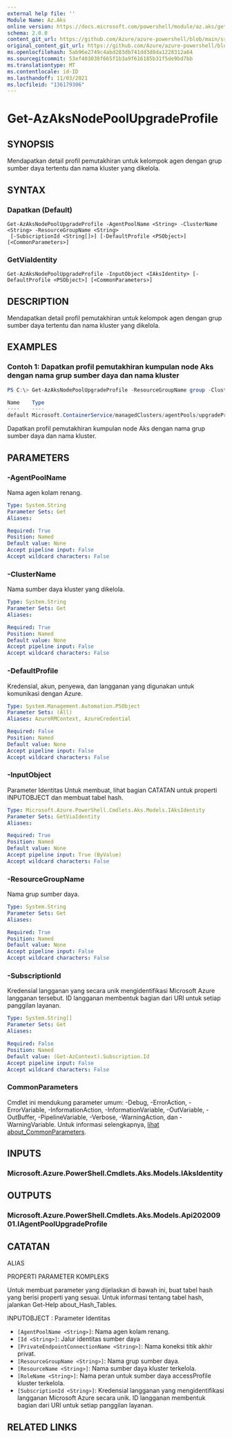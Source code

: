 ```yaml
---
external help file: ''
Module Name: Az.Aks
online version: https://docs.microsoft.com/powershell/module/az.aks/get-azaksnodepoolupgradeprofile
schema: 2.0.0
content_git_url: https://github.com/Azure/azure-powershell/blob/main/src/Aks/Aks/help/Get-AzAksNodePoolUpgradeProfile.md
original_content_git_url: https://github.com/Azure/azure-powershell/blob/main/src/Aks/Aks/help/Get-AzAksNodePoolUpgradeProfile.md
ms.openlocfilehash: 5ab96e2749c4abd283db741dd3d8da1228312a64
ms.sourcegitcommit: 53ef403038f665f1b3a9f616185b31f5de9bd7bb
ms.translationtype: MT
ms.contentlocale: id-ID
ms.lasthandoff: 11/03/2021
ms.locfileid: "136179306"
---
```

# Get-AzAksNodePoolUpgradeProfile

## SYNOPSIS
Mendapatkan detail profil pemutakhiran untuk kelompok agen dengan grup sumber daya tertentu dan nama kluster yang dikelola.

## SYNTAX

### Dapatkan (Default)
```
Get-AzAksNodePoolUpgradeProfile -AgentPoolName <String> -ClusterName <String> -ResourceGroupName <String>
 [-SubscriptionId <String[]>] [-DefaultProfile <PSObject>] [<CommonParameters>]
```

### GetViaIdentity
```
Get-AzAksNodePoolUpgradeProfile -InputObject <IAksIdentity> [-DefaultProfile <PSObject>] [<CommonParameters>]
```

## DESCRIPTION
Mendapatkan detail profil pemutakhiran untuk kelompok agen dengan grup sumber daya tertentu dan nama kluster yang dikelola.

## EXAMPLES

### Contoh 1: Dapatkan profil pemutakhiran kumpulan node Aks dengan nama grup sumber daya dan nama kluster
```powershell
PS C:\> Get-AzAksNodePoolUpgradeProfile -ResourceGroupName group -ClusterName myCluster -AgentPoolName default

Name    Type
----    ----
default Microsoft.ContainerService/managedClusters/agentPools/upgradeProfiles
```

Dapatkan profil pemutakhiran kumpulan node Aks dengan nama grup sumber daya dan nama kluster.

## PARAMETERS

### -AgentPoolName
Nama agen kolam renang.

```yaml
Type: System.String
Parameter Sets: Get
Aliases:

Required: True
Position: Named
Default value: None
Accept pipeline input: False
Accept wildcard characters: False
```

### -ClusterName
Nama sumber daya kluster yang dikelola.

```yaml
Type: System.String
Parameter Sets: Get
Aliases:

Required: True
Position: Named
Default value: None
Accept pipeline input: False
Accept wildcard characters: False
```

### -DefaultProfile
Kredensial, akun, penyewa, dan langganan yang digunakan untuk komunikasi dengan Azure.

```yaml
Type: System.Management.Automation.PSObject
Parameter Sets: (All)
Aliases: AzureRMContext, AzureCredential

Required: False
Position: Named
Default value: None
Accept pipeline input: False
Accept wildcard characters: False
```

### -InputObject
Parameter Identitas Untuk membuat, lihat bagian CATATAN untuk properti INPUTOBJECT dan membuat tabel hash.

```yaml
Type: Microsoft.Azure.PowerShell.Cmdlets.Aks.Models.IAksIdentity
Parameter Sets: GetViaIdentity
Aliases:

Required: True
Position: Named
Default value: None
Accept pipeline input: True (ByValue)
Accept wildcard characters: False
```

### -ResourceGroupName
Nama grup sumber daya.

```yaml
Type: System.String
Parameter Sets: Get
Aliases:

Required: True
Position: Named
Default value: None
Accept pipeline input: False
Accept wildcard characters: False
```

### -SubscriptionId
Kredensial langganan yang secara unik mengidentifikasi Microsoft Azure langganan tersebut.
ID langganan membentuk bagian dari URI untuk setiap panggilan layanan.

```yaml
Type: System.String[]
Parameter Sets: Get
Aliases:

Required: False
Position: Named
Default value: (Get-AzContext).Subscription.Id
Accept pipeline input: False
Accept wildcard characters: False
```

### CommonParameters
Cmdlet ini mendukung parameter umum: -Debug, -ErrorAction, -ErrorVariable, -InformationAction, -InformationVariable, -OutVariable, -OutBuffer, -PipelineVariable, -Verbose, -WarningAction, dan -WarningVariable. Untuk informasi selengkapnya, [lihat about_CommonParameters](http://go.microsoft.com/fwlink/?LinkID=113216).

## INPUTS

### Microsoft.Azure.PowerShell.Cmdlets.Aks.Models.IAksIdentity

## OUTPUTS

### Microsoft.Azure.PowerShell.Cmdlets.Aks.Models.Api20200901.IAgentPoolUpgradeProfile

## CATATAN

ALIAS

PROPERTI PARAMETER KOMPLEKS

Untuk membuat parameter yang dijelaskan di bawah ini, buat tabel hash yang berisi properti yang sesuai. Untuk informasi tentang tabel hash, jalankan Get-Help about_Hash_Tables.


INPUTOBJECT <IAksIdentity> : Parameter Identitas
  - `[AgentPoolName <String>]`: Nama agen kolam renang.
  - `[Id <String>]`: Jalur identitas sumber daya
  - `[PrivateEndpointConnectionName <String>]`: Nama koneksi titik akhir privat.
  - `[ResourceGroupName <String>]`: Nama grup sumber daya.
  - `[ResourceName <String>]`: Nama sumber daya kluster terkelola.
  - `[RoleName <String>]`: Nama peran untuk sumber daya accessProfile kluster terkelola.
  - `[SubscriptionId <String>]`: Kredensial langganan yang mengidentifikasi langganan Microsoft Azure secara unik. ID langganan membentuk bagian dari URI untuk setiap panggilan layanan.

## RELATED LINKS

